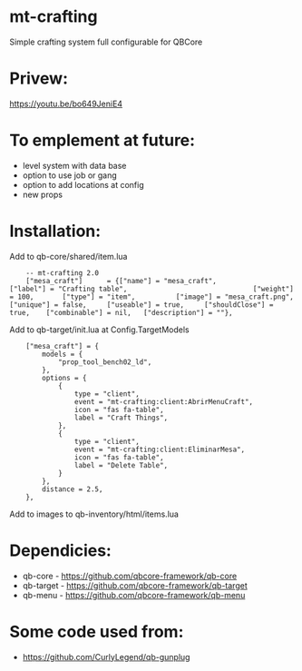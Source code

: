 # mt-crafting
Simple crafting system full configurable for QBCore

# Privew:
https://youtu.be/bo649JeniE4

# To emplement at future:
- level system with data base
- option to use job or gang
- option to add locations at config
- new props

# Installation:
Add to qb-core/shared/item.lua

```
	-- mt-crafting 2.0
	["mesa_craft"]  	= {["name"] = "mesa_craft", 			["label"] = "Crafting table", 								["weight"] = 100, 		["type"] = "item", 			["image"] = "mesa_craft.png", 				["unique"] = false, 	["useable"] = true, 	["shouldClose"] = true,    ["combinable"] = nil,   ["description"] = ""},

```

Add to qb-target/init.lua at Config.TargetModels
```
    ["mesa_craft"] = {
        models = {
            "prop_tool_bench02_ld",
        },
        options = {
            {
                type = "client",
                event = "mt-crafting:client:AbrirMenuCraft",
                icon = "fas fa-table", 
                label = "Craft Things",
            },
            {
                type = "client",
                event = "mt-crafting:client:EliminarMesa",
                icon = "fas fa-table", 
                label = "Delete Table",
            }
        },
        distance = 2.5,
    },
```

Add to images to qb-inventory/html/items.lua

# Dependicies:
- qb-core - https://github.com/qbcore-framework/qb-core
- qb-target - https://github.com/qbcore-framework/qb-target
- qb-menu - https://github.com/qbcore-framework/qb-menu

# Some code used from:
- https://github.com/CurlyLegend/qb-gunplug
